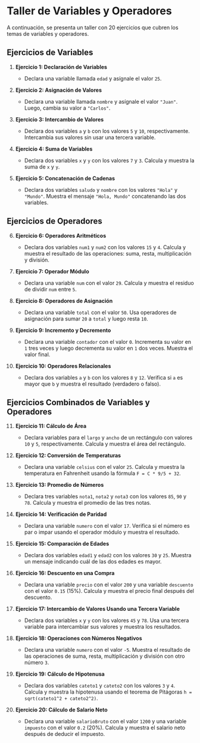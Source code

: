 # Taller de Variables y Operadores

A continuación, se presenta un taller con 20 ejercicios que cubren los temas de variables y operadores. 

## Ejercicios de Variables

1. **Ejercicio 1: Declaración de Variables**
   - Declara una variable llamada `edad` y asígnale el valor `25`.

2. **Ejercicio 2: Asignación de Valores**
   - Declara una variable llamada `nombre` y asígnale el valor `"Juan"`. Luego, cambia su valor a `"Carlos"`.

3. **Ejercicio 3: Intercambio de Valores**
   - Declara dos variables `a` y `b` con los valores `5` y `10`, respectivamente. Intercambia sus valores sin usar una tercera variable.

4. **Ejercicio 4: Suma de Variables**
   - Declara dos variables `x` y `y` con los valores `7` y `3`. Calcula y muestra la suma de `x` y `y`.

5. **Ejercicio 5: Concatenación de Cadenas**
   - Declara dos variables `saludo` y `nombre` con los valores `"Hola"` y `"Mundo"`. Muestra el mensaje `"Hola, Mundo"` concatenando las dos variables.

## Ejercicios de Operadores

6. **Ejercicio 6: Operadores Aritméticos**
   - Declara dos variables `num1` y `num2` con los valores `15` y `4`. Calcula y muestra el resultado de las operaciones: suma, resta, multiplicación y división.

7. **Ejercicio 7: Operador Módulo**
   - Declara una variable `num` con el valor `29`. Calcula y muestra el residuo de dividir `num` entre `5`.

8. **Ejercicio 8: Operadores de Asignación**
   - Declara una variable `total` con el valor `50`. Usa operadores de asignación para sumar `20` a `total` y luego resta `10`.

9. **Ejercicio 9: Incremento y Decremento**
   - Declara una variable `contador` con el valor `0`. Incrementa su valor en `1` tres veces y luego decrementa su valor en `1` dos veces. Muestra el valor final.

10. **Ejercicio 10: Operadores Relacionales**
    - Declara dos variables `a` y `b` con los valores `8` y `12`. Verifica si `a` es mayor que `b` y muestra el resultado (verdadero o falso).

## Ejercicios Combinados de Variables y Operadores

11. **Ejercicio 11: Cálculo de Área**
    - Declara variables para el `largo` y `ancho` de un rectángulo con valores `10` y `5`, respectivamente. Calcula y muestra el área del rectángulo.

12. **Ejercicio 12: Conversión de Temperaturas**
    - Declara una variable `celsius` con el valor `25`. Calcula y muestra la temperatura en Fahrenheit usando la fórmula `F = C * 9/5 + 32`.

13. **Ejercicio 13: Promedio de Números**
    - Declara tres variables `nota1`, `nota2` y `nota3` con los valores `85`, `90` y `78`. Calcula y muestra el promedio de las tres notas.

14. **Ejercicio 14: Verificación de Paridad**
    - Declara una variable `numero` con el valor `17`. Verifica si el número es par o impar usando el operador módulo y muestra el resultado.

15. **Ejercicio 15: Comparación de Edades**
    - Declara dos variables `edad1` y `edad2` con los valores `30` y `25`. Muestra un mensaje indicando cuál de las dos edades es mayor.

16. **Ejercicio 16: Descuento en una Compra**
    - Declara una variable `precio` con el valor `200` y una variable `descuento` con el valor `0.15` (15%). Calcula y muestra el precio final después del descuento.

17. **Ejercicio 17: Intercambio de Valores Usando una Tercera Variable**
    - Declara dos variables `x` y `y` con los valores `45` y `78`. Usa una tercera variable para intercambiar sus valores y muestra los resultados.

18. **Ejercicio 18: Operaciones con Números Negativos**
    - Declara una variable `numero` con el valor `-5`. Muestra el resultado de las operaciones de suma, resta, multiplicación y división con otro número `3`.

19. **Ejercicio 19: Cálculo de Hipotenusa**
    - Declara dos variables `cateto1` y `cateto2` con los valores `3` y `4`. Calcula y muestra la hipotenusa usando el teorema de Pitágoras `h = sqrt(cateto1^2 + cateto2^2)`.

20. **Ejercicio 20: Cálculo de Salario Neto**
    - Declara una variable `salarioBruto` con el valor `1200` y una variable `impuesto` con el valor `0.2` (20%). Calcula y muestra el salario neto después de deducir el impuesto.
